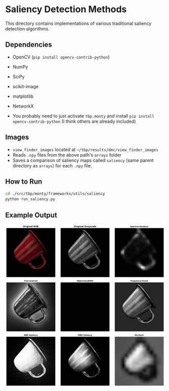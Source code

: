 # Saliency Detection Methods

This directory contains implementations of various traditional saliency detection algorithms.

## Dependencies

- OpenCV  (`pip install opencv-contrib-python`)
- NumPy
- SciPy
- scikit-image
- matplotlib
- NetworkX

- You probably need to just activate `tbp.monty` and install `pip install opencv-contrib-python` (I think others are already included)

## Images
- `view_finder_images` located at `~/tbp/results/dmc/view_finder_images`
- Reads `.npy` files from the above path's `arrays` folder
- Saves a comparison of saliency maps called `saliency` (same parent directory as `arrays`) for each `.npy` file. 

## How to Run
```bash
cd ./src/tbp/monty/frameworks/utils/saliency
python run_saliency.py
```

## Example Output
![saliency](example_output.png)